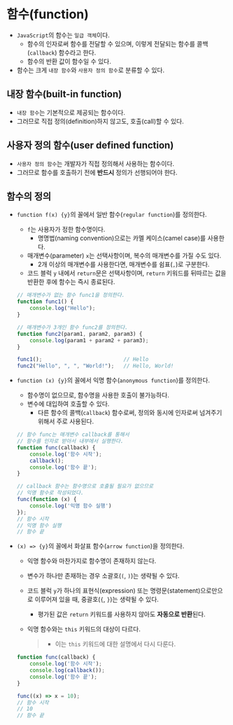 # 함수(function)

- `JavaScript`의 함수는 `일급 객체`이다.
  - 함수의 인자로써 함수를 전달할 수 있으며, 이렇게 전달되는 함수를 콜백(`callback`) 함수라고 한다.
  - 함수의 반환 값이 함수일 수 있다.
- 함수는 크게 `내장 함수`와 `사용자 정의 함수`로 분류할 수 있다.

## 내장 함수(built-in function)

- `내장 함수`는 기본적으로 제공되는 함수이다.
- 그러므로 직접 정의(definition)하지 않고도, 호출(call)할 수 있다.

## 사용자 정의 함수(user defined function)

- `사용자 정의 함수`는 개발자가 직접 정의해서 사용하는 함수이다.
- 그러므로 함수를 호출하기 전에 **반드시** 정의가 선행되어야 한다.

## 함수의 정의

- `function f(x) {y}`의 꼴에서 일반 함수(`regular function`)를 정의한다.
  - `f`는 사용자가 정한 함수명이다.
    - 명명법(naming convention)으로는 카멜 케이스(camel case)를 사용한다.
  - 매개변수(parameter) `x`는 선택사항이며, 복수의 매개변수를 가질 수도 있다.
    - 2개 이상의 매개변수를 사용한다면, 매개변수를 쉼표(`,`)로 구분한다.
  - 코드 블럭 `y` 내에서 `return`문은 선택사항이며, `return` 키워드를 뒤따르는 값을 반환한 후에 함수는 즉시 종료된다.

  ```js
  // 매개변수가 없는 함수 func1을 정의한다.
  function func1() {
      console.log("Hello");
  }

  // 매개변수가 3개인 함수 func2를 정의한다.
  function func2(param1, param2, param3) {
      console.log(param1 + param2 + param3);
  }

  func1();                          // Hello
  func2("Hello", ", ", "World!");   // Hello, World!
  ```

- `function (x) {y}`의 꼴에서 익명 함수(`anonymous function`)를 정의한다.
  - 함수명이 없으므로, 함수명을 사용한 호출이 불가능하다.
  - 변수에 대입하여 호출할 수 있다.
    - 다른 함수의 콜백(`callback`) 함수로써, 정의와 동시에 인자로써 넘겨주기 위해서 주로 사용된다.

  ```js
  // 함수 func는 매개변수 callback를 통해서
  // 함수를 인자로 받아서 내부에서 실행한다.
  function func(callback) {
      console.log('함수 시작');
      callback();
      console.log('함수 끝');
  }

  // callback 함수는 함수명으로 호출될 필요가 없으므로
  // 익명 함수로 작성되었다.
  func(function (x) {
      console.log('익명 함수 실행')
  });
  // 함수 시작
  // 익명 함수 실행
  // 함수 끝
  ```

- `(x) => {y}`의 꼴에서 화살표 함수(`arrow function`)을 정의한다.
  - 익명 함수와 마찬가지로 함수명이 존재하지 않는다.
  - 변수가 하나만 존재하는 경우 소괄호(`(`, `)`)는 생략될 수 있다.
  - 코드 블럭 `y`가 하나의 표현식(expression) 또는 명령문(statement)으로만으로 이루어져 있을 때, 중괄호(`{`, `}`)는 생략될 수 있다.
    - 평가된 값은 `return` 키워드를 사용하지 않아도 **자동으로 반환**된다.
  - 익명 함수와는 `this` 키워드의 대상이 다르다.

    > - 이는 `this` 키워드에 대한 설명에서 다시 다룬다.

  ```js
  function func(callback) {
      console.log('함수 시작');
      console.log(callback());
      console.log('함수 끝');
  }

  func((x) => x = 10);
  // 함수 시작
  // 10
  // 함수 끝
  ```
